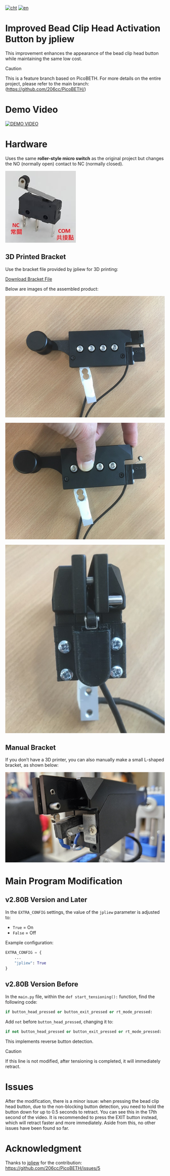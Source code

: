 [![cht](https://img.shields.io/badge/lang-cht-green.svg)](README.cht.md)
[![en](https://img.shields.io/badge/lang-en-red.svg)](README.md)

# Improved Bead Clip Head Activation Button by jpliew

This improvement enhances the appearance of the bead clip head button while maintaining the same low cost.

> [!CAUTION]  
> This is a feature branch based on PicoBETH. For more details on the entire project, please refer to the main branch: (https://github.com/206cc/PicoBETH/)

# Demo Video

[![DEMO VIDEO](https://img.youtube.com/vi/U8-CrL-Yr1A/0.jpg)](https://www.youtube.com/watch?v=U8-CrL-Yr1A)

# Hardware

Uses the same **roller-style micro switch** as the original project but changes the NO (normally open) contact to NC (normally closed).

![sw](docs/sw.jpg)

## 3D Printed Bracket

Use the bracket file provided by jpliew for 3D printing:

[Download Bracket File](https://github.com/user-attachments/files/17158580/BadmintonTensionClampSwitch.zip)

Below are images of the assembled product:

![final](docs/final1.jpg)

![final](docs/final2.jpg)

![final](docs/final3.jpg)

## Manual Bracket

If you don’t have a 3D printer, you can also manually make a small L-shaped bracket, as shown below:

![bracket](docs/bracket.jpg)

# Main Program Modification

## v2.80B Version and Later

In the `EXTRA_CONFIG` settings, the value of the `jpliew` parameter is adjusted to:

- `True` = On  
- `False` = Off  

Example configuration:

```python
EXTRA_CONFIG = {
    ...
    "jpliew": True
}
```

## v2.80B Version Before

In the `main.py` file, within the `def start_tensioning():` function, find the following code:

```python
if button_head_pressed or button_exit_pressed or rt_mode_pressed:
```

Add `not` before `button_head_pressed`, changing it to:

```python
if not button_head_pressed or button_exit_pressed or rt_mode_pressed:
```

This implements reverse button detection.

> [!CAUTION]  
> If this line is not modified, after tensioning is completed, it will immediately retract.

# Issues

After the modification, there is a minor issue: when pressing the bead clip head button, due to the non-blocking button detection, you need to hold the button down for up to 0.5 seconds to retract. You can see this in the 17th second of the video. It is recommended to press the EXIT button instead, which will retract faster and more immediately. Aside from this, no other issues have been found so far.

# Acknowledgment

Thanks to [jpliew](https://github.com/jpliew) for the contribution: https://github.com/206cc/PicoBETH/issues/5
